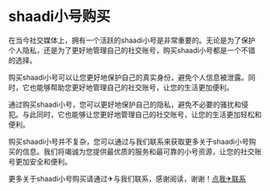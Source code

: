 # shaadi小号购买

在当今社交媒体上，拥有一个活跃的shaadi小号是非常重要的。无论是为了保护个人隐私，还是为了更好地管理自己的社交账号，购买shaadi小号都是一个不错的选择。

购买shaadi小号可以让您更好地保护自己的真实身份，避免个人信息被泄露。同时，它也能够帮助您更好地管理自己的社交账号，让您的生活更加便利。

通过购买shaadi小号，您可以更好地保护自己的隐私，避免不必要的骚扰和侵犯。与此同时，它也能够让您更好地管理自己的社交账号，让您的生活更加轻松和便利。

购买shaadi小号并不复杂，您可以通过与我们联系来获取更多关于shaadi小号购买的信息。我们将竭诚为您提供最优质的服务和最可靠的小号资源，让您的社交账号更加安全和便利。

更多关于shaadi小号购买请通过✈与我们联系，感谢阅读，谢谢！[点我✈联系](https://ww.k02.cc)